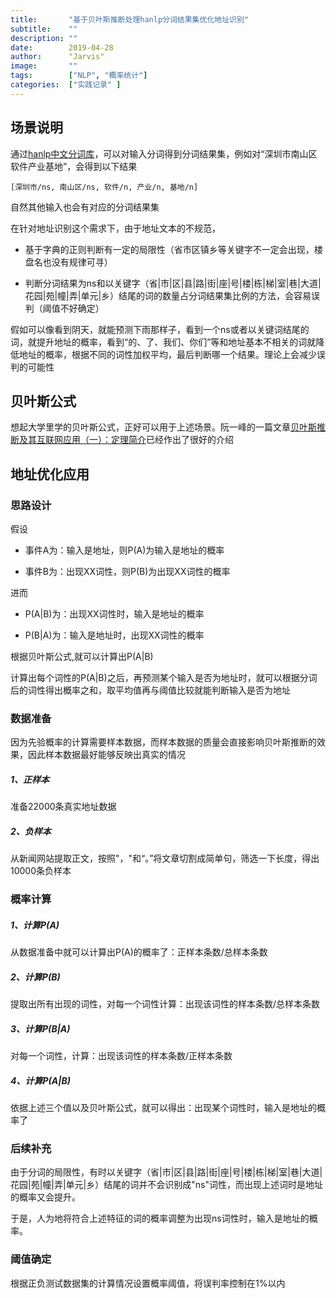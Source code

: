 ```yaml
---
title:       "基于贝叶斯推断处理hanlp分词结果集优化地址识别"
subtitle:    ""
description: ""
date:        2019-04-28
author:      "Jarvis"
image:       ""
tags:        ["NLP", "概率统计"]
categories:  ["实践记录" ]
---
```


## 场景说明 

通过[hanlp中文分词库](https://github.com/hankcs/HanLP)，可以对输入分词得到分词结果集，例如对“深圳市南山区软件产业基地”，会得到以下结果 

``` 
[深圳市/ns, 南山区/ns, 软件/n, 产业/n, 基地/n] 
```

自然其他输入也会有对应的分词结果集 

在针对地址识别这个需求下，由于地址文本的不规范， 

- 基于字典的正则判断有一定的局限性（省市区镇乡等关键字不一定会出现，楼盘名也没有规律可寻） 

- 判断分词结果为ns和以关键字（省|市|区|县|路|街|座|号|楼|栋|梯|室|巷|大道|花园|苑|幢|弄|单元|乡）结尾的词的数量占分词结果集比例的方法，会容易误判（阈值不好确定） 

假如可以像看到阴天，就能预测下雨那样子，看到一个ns或者以关键词结尾的词，就提升地址的概率，看到“的、了、我们、你们”等和地址基本不相关的词就降低地址的概率，根据不同的词性加权平均，最后判断哪一个结果。理论上会减少误判的可能性 

## 贝叶斯公式 

想起大学里学的贝叶斯公式，正好可以用于上述场景。阮一峰的一篇文章[贝叶斯推断及其互联网应用（一）：定理简介](http://www.ruanyifeng.com/blog/2011/08/bayesian_inference_part_one.html)已经作出了很好的介绍 

## 地址优化应用 

### 思路设计 

假设 

- 事件A为：输入是地址，则P(A)为输入是地址的概率 

- 事件B为：出现XX词性，则P(B)为出现XX词性的概率 

进而 

- P(A|B)为：出现XX词性时，输入是地址的概率 

- P(B|A)为：输入是地址时，出现XX词性的概率 

根据贝叶斯公式,就可以计算出P(A|B) 

计算出每个词性的P(A|B)之后，再预测某个输入是否为地址时，就可以根据分词后的词性得出概率之和，取平均值再与阈值比较就能判断输入是否为地址 

### 数据准备 

因为先验概率的计算需要样本数据，而样本数据的质量会直接影响贝叶斯推断的效果，因此样本数据最好能够反映出真实的情况 

##### 1、正样本 

准备22000条真实地址数据 

##### 2、负样本 

从新闻网站提取正文，按照"，"和“。”将文章切割成简单句，筛选一下长度，得出10000条负样本 

### 概率计算 

##### 1、计算P(A) 

从数据准备中就可以计算出P(A)的概率了：正样本条数/总样本条数 

##### 2、计算P(B) 

提取出所有出现的词性，对每一个词性计算：出现该词性的样本条数/总样本条数 

##### 3、计算P(B|A) 

对每一个词性，计算：出现该词性的样本条数/正样本条数 

##### 4、计算P(A|B) 

依据上述三个值以及贝叶斯公式，就可以得出：出现某个词性时，输入是地址的概率了 

### 后续补充 

由于分词的局限性，有时以关键字（省|市|区|县|路|街|座|号|楼|栋|梯|室|巷|大道|花园|苑|幢|弄|单元|乡）结尾的词并不会识别成"ns"词性，而出现上述词时是地址的概率又会提升。 

于是，人为地将符合上述特征的词的概率调整为出现ns词性时，输入是地址的概率。 

### 阈值确定 

根据正负测试数据集的计算情况设置概率阈值，将误判率控制在1%以内 